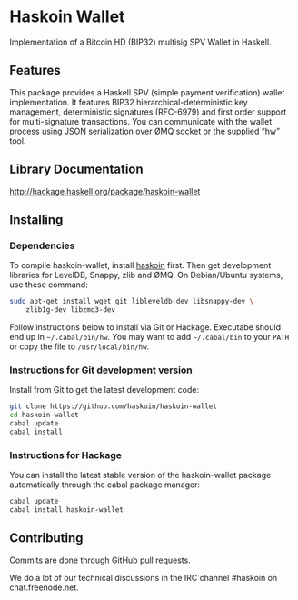 # Haskoin Wallet

Implementation of a Bitcoin HD (BIP32) multisig SPV Wallet in Haskell.

## Features

This package provides a Haskell SPV (simple payment verification) wallet
implementation.  It features BIP32 hierarchical-deterministic key management,
deterministic signatures (RFC-6979) and first order support for multi-signature
transactions. You can communicate with the wallet process using JSON
serialization over ØMQ socket or the supplied “hw” tool.

## Library Documentation

http://hackage.haskell.org/package/haskoin-wallet

## Installing

### Dependencies

To compile haskoin-wallet, install [haskoin](https://github.com/haskoin/haskoin) first.
Then get development libraries for LevelDB, Snappy, zlib and ØMQ.
On Debian/Ubuntu systems, use these command:

```sh
sudo apt-get install wget git libleveldb-dev libsnappy-dev \
    zlib1g-dev libzmq3-dev
```

Follow instructions below to install via Git or Hackage. Executabe
should end up in `~/.cabal/bin/hw`. You may want to add `~/.cabal/bin`
to your `PATH` or copy the file to `/usr/local/bin/hw`.

### Instructions for Git development version

Install from Git to get the latest development code:

```sh
git clone https://github.com/haskoin/haskoin-wallet
cd haskoin-wallet
cabal update
cabal install
```

### Instructions for Hackage

You can install the latest stable version of the haskoin-wallet package
automatically through the cabal package manager:

```sh
cabal update
cabal install haskoin-wallet
```

## Contributing

Commits are done through GitHub pull requests.

We do a lot of our technical discussions in the IRC channel #haskoin on
chat.freenode.net.
